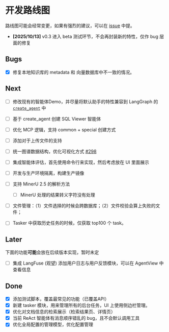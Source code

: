 # 开发路线图

路线图可能会经常变更，如果有强烈的建议，可以在 [issue](https://github.com/xerrors/Yuxi-Know/issues) 中提。

- **[2025/10/13]** v0.3 进入 beta 测试环节，不会再封装新的特性，仅作 bug 层面的修复


## Bugs

- [x] 修复本地知识库的 metadata 和 向量数据库中不一致的情况。

## Next

- [ ] 修改现有的智能体Demo，并尽量将默认助手的特性兼容到 LangGraph 的 [`create_agent`](https://docs.langchain.com/oss/python/langchain/agents) 中
- [ ] 基于 create_agent 创建 SQL Viewer 智能体 <Badge type="info" text="0.3.5" />
- [ ] 优化 MCP 逻辑，支持 common + special 创建方式 <Badge type="info" text="0.3.5" />
- [ ] 添加对于上传文件的支持
- [ ] 统一图谱数据结构，优化可视化方式 [#298](https://github.com/xerrors/Yuxi-Know/issues/298) <Badge type="info" text="0.4" />
- [ ] 集成智能体评估，首先使用命令行来实现，然后考虑放在 UI 里面展示
- [ ] 开发与生产环境隔离，构建生产镜像 <Badge type="info" text="0.4" />
- [ ] 支持 MinerU 2.5 的解析方法 <Badge type="info" text="0.3.5" />
    - [ ] MinerU 处理的结果转义字符没有处理
- [ ] 文件管理：（1）文件选择的时候会跨数据库；（2）文件校验会算上失败的文件；
- [ ] Tasker 中获取历史任务的时候，仅获取 top100 个 task。


## Later

下面的功能**可能**会放在后续版本实现，暂时未定

- [ ] 集成 LangFuse (观望) 添加用户日志与用户反馈模块，可以在 AgentView 中查看信息

## Done


- [x] 添加测试脚本，覆盖最常见的功能（已覆盖API）
- [x] 新建 tasker 模块，用来管理所有的后台任务，UI 上使用侧边栏管理。
- [x] 优化对文档信息的检索展示（检索结果页、详情页）
- [x] 当前 ReAct 智能体有消息顺序错乱的 bug，且不会默认调用工具
- [x] 优化全局配置的管理模型，优化配置管理
